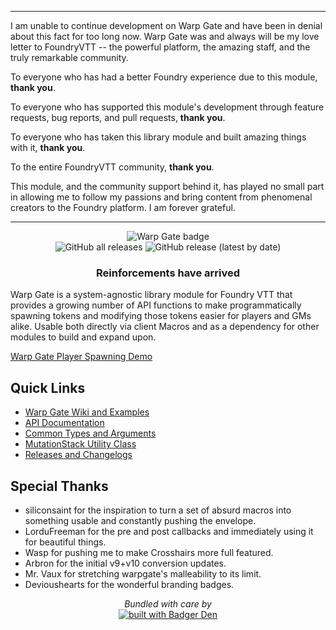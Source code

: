 <hr>
I am unable to continue development on Warp Gate and have been in denial about this fact for too long now. Warp Gate was and always will be my love letter to FoundryVTT -- the powerful platform, the amazing staff, and the truly remarkable community.

To everyone who has had a better Foundry experience due to this module, **thank you**.

To everyone who has supported this module's development through feature requests, bug reports, and pull requests, **thank you**.

To everyone who has taken this library module and built amazing things with it, **thank you**.

To the entire FoundryVTT community, **thank you**.

This module, and the community support behind it, has played no small part in allowing me to follow my passions and bring content from phenomenal creators to the Foundry platform. I am forever grateful.

<hr>

<p align="center">
<img src="https://storage.googleapis.com/badgerwerks/branding/warpgate-badge-sm.webp" title="Warp Gate badge"><br>
<img alt="GitHub all releases" src="https://img.shields.io/github/v/release/trioderegion/warpgate?color=blue&label=release"> <img alt="GitHub release (latest by date)" src="https://img.shields.io/github/downloads/trioderegion/warpgate/latest/module.zip?color=blue&label=downloads%20%28latest%29">
</p>
<h3 align="center">  Reinforcements have arrived   </h3>


Warp Gate is a system-agnostic library module for Foundry VTT that provides a growing number of API functions to make programmatically spawning tokens and modifying those tokens easier for players and GMs alike. Usable both directly via client Macros and as a dependency for other modules to build and expand upon.

[Warp Gate Player Spawning Demo](https://user-images.githubusercontent.com/14878515/127940403-40301919-8a12-42e0-b3c4-7711f6e64b3b.mp4)

## Quick Links
- [Warp Gate Wiki and Examples](https://github.com/trioderegion/warpgate/wiki)
- [API Documentation](https://trioderegion.github.io/warpgate/warpgate.html)
- [Common Types and Arguments](https://trioderegion.github.io/warpgate/global.html)
- [MutationStack Utility Class](https://trioderegion.github.io/warpgate/MutationStack.html)
- [Releases and Changelogs](https://github.com/trioderegion/warpgate/releases)

## Special Thanks
* siliconsaint for the inspiration to turn a set of absurd macros into something usable and constantly pushing the envelope.
* LorduFreeman for the pre and post callbacks and immediately using it for beautiful things.
* Wasp for pushing me to make Crosshairs more full featured.
* Arbron for the initial v9+v10 conversion updates.
* Mr. Vaux for stretching warpgate's malleability to its limit.
* Devioushearts for the wonderful branding badges.

<p align="center">
<em>Bundled with care by</em>
<br>
<a href="https://www.npmjs.com/package/rollup-config-badger-den">
<img alt="built with Badger Den" src="https://storage.googleapis.com/badgerwerks/branding/badger-den-badge-sm.webp">
</a>
</p>
